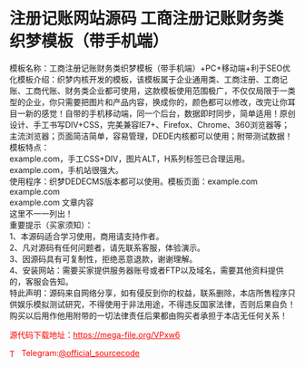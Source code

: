 # 注册记账网站源码 工商注册记账财务类织梦模板（带手机端）

模板名称：工商注册记账财务类织梦模板（带手机端）+PC+移动端+利于SEO优化模板介绍：织梦内核开发的模板，该模板属于企业通用类、工商注册、工商记账、工商代账、财务类企业都可使用，这款模板使用范围极广，不仅仅局限于一类型的企业，你只需要把图片和产品内容，换成你的，颜色都可以修改，改完让你耳目一新的感觉！自带的手机移动端，同一个后台，数据即时同步，简单适用！原创设计、手工书写DIV+CSS，完美兼容IE7+、Firefox、Chrome、360浏览器等；主流浏览器；页面简洁简单，容易管理，DEDE内核都可以使用；附带测试数据！<br>模板特点：<br>example.com，手工CSS+DIV，图片ALT，H系列标签已合理运用。example.com，手机站很强大。<br>使用程序：织梦DEDECMS版本都可以使用。模板页面：example.com example.com<br>example.com 文章内容<br>这里不一一列出！<br>重要提示（买家须知）：<br>1、本源码适合学习使用，商用请支持作者。<br>2、凡对源码有任何问题者，请先联系客服，体验演示。<br>3、因源码具有可复制性，拒绝恶意退款，谢谢理解。<br>4、安装网站：需要买家提供服务器账号或者FTP以及域名，需要其他资料提供的，客服会告知。<br>特此声明：源码来自网络分享，如有侵反到你的权益，联系删除，本店所售程序只供娱乐模拟测试研究，不得使用于非法用途，不得违反国家法律，否则后果自负！购买以后用作他用附带的一切法律责任后果都由购买者承担于本店无任何关系！<br>


<p style="color: red;">源代码下载地址：<a href="https://mega-file.org/VPxw6" style="color: red;">https://mega-file.org/VPxw6</a></p><p style="color: red;"><img src="https://cdn-icons-png.flaticon.com/512/2111/2111646.png" alt="Telegram Icon" style="width: 16px; vertical-align: middle; margin-right: 5px;">Telegram:<a href="https://t.me/official_sourcecode" style="color: red;">@official_sourcecode</a></p>